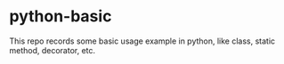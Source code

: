 # python-basic
This repo records some basic usage example in python, like class, static method, decorator, etc.
